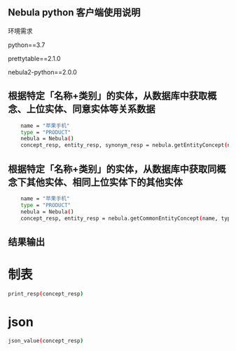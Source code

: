 Nebula python 客户端使用说明
--------------------------------------------
环境需求

python==3.7

prettytable==2.1.0

nebula2-python==2.0.0	

## 根据特定「名称+类别」的实体，从数据库中获取概念、上位实体、同意实体等关系数据


```bash
    name = "苹果手机"
    type = "PRODUCT"
    nebula = Nebula()
    concept_resp, entity_resp, synonym_resp = nebula.getEntityConcept(name, type)
```

## 根据特定「名称+类别」的实体，从数据库中获取同概念下其他实体、相同上位实体下的其他实体


```bash
    name = "苹果手机"
    type = "PRODUCT"
    nebula = Nebula()
    concept_resp, entity_resp = nebula.getCommonEntityConcept(name, type)
```

## 结果输出
# 制表
```bash
print_resp(concept_resp)
```

# json
```bash
json_value(concept_resp)
```